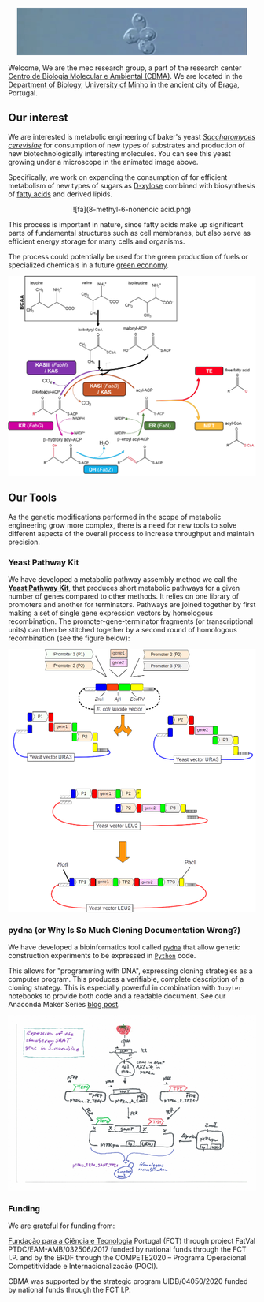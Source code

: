 <div align="center">
  
![life_of_Yeast](The_life_of_Yeast_wide.gif)

</div>

Welcome, We are the mec research group, a part of the research center [Centro de Biologia Molecular e Ambiental (CBMA)](https://www.google.pt/url?sa=t&rct=j&q=&esrc=s&source=web&cd=1&cad=rja&uact=8&ved=0ahUKEwjhgeWevKLLAhUIQBoKHQfcDcAQFggbMAA&url=http%3A%2F%2Fcbma.bio.uminho.pt%2F&usg=AFQjCNERIO6tvOxPHIgk4DaE4Y5LivlEXQ&sig2=8-94NSGguCRjdxnoOm0cYQ&bvm=bv.115339255,d.ZWU). We are located in the [Department of Biology](https://goo.gl/maps/JyphLrwBYejffwTx5), [University of Minho](https://www.uminho.pt/EN) in the ancient city of [Braga](https://en.wikipedia.org/wiki/Braga), Portugal.

## Our interest

We are interested is metabolic engineering of baker's yeast [*Saccharomyces cerevisiae*](https://en.wikipedia.org/wiki/Saccharomyces_cerevisiae)
for consumption of new types of substrates and production of new biotechnologically interesting molecules. You can see this yeast growing under a microscope in the animated image above.

Specifically, we work on expanding the consumption of for efficient metabolism of new types of sugars as [D-xylose](https://en.wikipedia.org/wiki/Xylose) combined with biosynthesis of [fatty acids](https://en.wikipedia.org/wiki/Fatty_acid) and derived lipids.

<div align="center">

![fa](8-methyl-6-nonenoic acid.png)

</div>

This process is important in nature, since fatty acids make up significant parts of fundamental structures such as cell membranes, but also serve as
efficient energy storage for many cells and organisms.

The process could potentially be used for the green production of fuels or specialized chemicals in a future [green economy](https://en.wikipedia.org/wiki/Green_economy).

<div align="center">
  
![fas](fas.png)

</div>

## Our Tools

As the genetic modifications performed in the scope of metabolic engineering grow more complex, there is a need for new tools to solve different aspects of the overall process to increase throughput and maintain precision.

### Yeast Pathway Kit

We have developed a metabolic pathway assembly method we call the [**Yeast Pathway Kit**](https://pubmed.ncbi.nlm.nih.gov/26916955), that produces
short metabolic pathways for a given number of genes compared to other methods. It relies on one library of promoters and another for terminators. Pathways are joined together by first making a set of single gene expression vectors by homologous recombination. The promoter-gene-terminator fragments (or transcriptional units) can then be stitched together by a second round of homologous recombination (see the figure below):

<div align="center">
  
![ypk](yeast_pathway_kit_figure2.png)

</div>

### pydna (or Why Is So Much Cloning Documentation Wrong?)

We have developed a bioinformatics tool called [`pydna`](https://github.com/BjornFJohansson/pydna#-pydna) that allow genetic construction experiments to be expressed in [`Python`](https://www.python.org) code.

This allows for "programming with DNA", expressing cloning strategies as a computer program. This produces a verifiable, complete description of a cloning strategy.
This is especially powerful in combination with `Jupyter` notebooks to provide both code and a readable document. See our Anaconda Maker
Series [blog post](https://www.anaconda.com/blog/why-is-so-much-cloning-documentation-wrong).

<div align="center">
  
![pydna](saat_cloning_animation.gif)

</div>

### Funding

We are grateful for funding from:

[Fundação para a Ciência e Tecnologia](https://www.fct.pt) Portugal (FCT) through project
FatVal PTDC/EAM-AMB/032506/2017 funded by national funds through the FCT I.P.
and by the ERDF through the COMPETE2020 – Programa Operacional Competitividade e Internacionalizacão (POCI).


CBMA was supported by the strategic program UIDB/04050/2020 funded by national funds through the FCT I.P.
